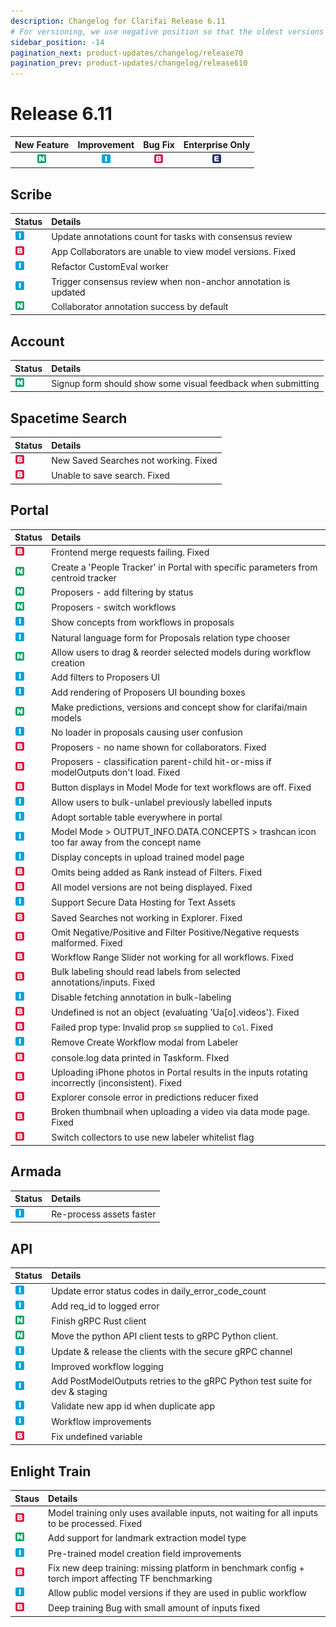 ```yaml
---
description: Changelog for Clarifai Release 6.11
# For versioning, we use negative position so that the oldest versions are displayed at the bottom. Any time you add a new version, increase the position by -1.
sidebar_position: -14
pagination_next: product-updates/changelog/release70
pagination_prev: product-updates/changelog/release610
---
```


# Release 6.11

| New Feature | Improvement | Bug Fix | Enterprise Only |
| :---: | :---: | :---: | :---: |
| ![new-feature](/img/new_feature.jpg) | ![improvement](/img/improvement.jpg) | ![bug](/img/bug.jpg) | ![enterprise](/img/enterprise.jpg) |

## Scribe

| Status | Details |
| :--- | :--- |
| ![improvement](/img/improvement.jpg) | Update annotations count for tasks with consensus review |
| ![bug](/img/bug.jpg) | App Collaborators are unable to view model versions. Fixed |
| ![improvement](/img/improvement.jpg) | Refactor CustomEval worker |
| ![improvement](/img/improvement.jpg) | Trigger consensus review when non-anchor annotation is updated |
| ![new-feature](/img/new_feature.jpg) | Collaborator annotation success by default |

## Account

| Status | Details |
| :--- | :--- |
| ![new-feature](/img/new_feature.jpg) | Signup form should show some visual feedback when submitting |

## Spacetime Search

| Status | Details |
| :--- | :--- |
| ![bug](/img/bug.jpg) | New Saved Searches not working. Fixed |
| ![bug](/img/bug.jpg) | Unable to save search. Fixed |

## Portal

| Status | Details |
| :--- | :--- |
| ![bug](/img/bug.jpg) | Frontend merge requests failing. Fixed |
| ![new-feature](/img/new_feature.jpg) | Create a 'People Tracker' in Portal with specific parameters from centroid tracker |
| ![new-feature](/img/new_feature.jpg) | Proposers - add filtering by status |
| ![new-feature](/img/new_feature.jpg) | Proposers - switch workflows |
| ![improvement](/img/improvement.jpg) | Show concepts from workflows in proposals |
| ![improvement](/img/improvement.jpg) | Natural language form for Proposals relation type chooser |
| ![new-feature](/img/new_feature.jpg) | Allow users to drag & reorder selected models during workflow creation |
| ![improvement](/img/improvement.jpg) | Add filters to Proposers UI |
| ![improvement](/img/improvement.jpg) | Add rendering of Proposers UI bounding boxes |
| ![new-feature](/img/new_feature.jpg) | Make predictions, versions and concept show for clarifai/main models |
| ![improvement](/img/improvement.jpg) | No loader in proposals causing user confusion |
| ![bug](/img/bug.jpg) | Proposers - no name shown for collaborators. Fixed |
| ![bug](/img/bug.jpg) | Proposers - classification parent-child hit-or-miss if modelOutputs don't load. Fixed |
| ![bug](/img/bug.jpg) | Button displays in Model Mode for text workflows are off. Fixed |
| ![improvement](/img/improvement.jpg) | Allow users to bulk-unlabel previously labelled inputs |
| ![improvement](/img/improvement.jpg) | Adopt sortable table everywhere in portal |
| ![improvement](/img/improvement.jpg) | Model Mode &gt; OUTPUT\_INFO.DATA.CONCEPTS &gt; trashcan icon too far away from the concept name |
| ![improvement](/img/improvement.jpg) | Display concepts in upload trained model page |
| ![bug](/img/bug.jpg) | Omits being added as Rank instead of Filters. Fixed |
| ![bug](/img/bug.jpg) | All model versions are not being displayed. Fixed |
| ![improvement](/img/improvement.jpg) | Support Secure Data Hosting for Text Assets |
| ![bug](/img/bug.jpg) | Saved Searches not working in Explorer. Fixed |
| ![bug](/img/bug.jpg) | Omit Negative/Positive and Filter Positive/Negative requests malformed. Fixed |
| ![bug](/img/bug.jpg) | Workflow Range Slider not working for all workflows. Fixed |
| ![bug](/img/bug.jpg) | Bulk labeling should read labels from selected annotations/inputs. Fixed |
| ![improvement](/img/improvement.jpg) | Disable fetching annotation in bulk-labeling |
| ![bug](/img/bug.jpg) | Undefined is not an object \(evaluating 'Ua\[o\].videos'\). Fixed |
| ![bug](/img/bug.jpg) | Failed prop type: Invalid prop `sm` supplied to `Col`. Fixed |
| ![improvement](/img/improvement.jpg) | Remove Create Workflow modal from Labeler |
| ![bug](/img/bug.jpg) | console.log data printed in Taskform. FIxed |
| ![bug](/img/bug.jpg) | Uploading iPhone photos in Portal results in the inputs rotating incorrectly \(inconsistent\). Fixed |
| ![bug](/img/bug.jpg) | Explorer console error in predictions reducer fixed |
| ![bug](/img/bug.jpg) | Broken thumbnail when uploading a video via data mode page. Fixed |
| ![bug](/img/bug.jpg) | Switch collectors to use new labeler whitelist flag |

## Armada

| Status | Details |
| :--- | :--- |
| ![improvement](/img/improvement.jpg) | Re-process assets faster |

## API

| Status | Details |
| :--- | :--- |
| ![improvement](/img/improvement.jpg) | Update error status codes in daily\_error\_code\_count |
| ![improvement](/img/improvement.jpg) | Add req\_id to logged error |
| ![new-feature](/img/new_feature.jpg) | Finish gRPC Rust client |
| ![new-feature](/img/new_feature.jpg) | Move the python API client tests to gRPC Python client. |
| ![improvement](/img/improvement.jpg) | Update & release the clients with the secure gRPC channel |
| ![improvement](/img/improvement.jpg) | Improved workflow logging |
| ![improvement](/img/improvement.jpg) | Add PostModelOutputs retries to the gRPC Python test suite for dev & staging |
| ![improvement](/img/improvement.jpg) | Validate new app id when duplicate app |
| ![improvement](/img/improvement.jpg) | Workflow improvements |
| ![bug](/img/bug.jpg) | Fix undefined variable |

## Enlight Train

| Staus | Details |
| :--- | :--- |
| ![bug](/img/bug.jpg) | Model training only uses available inputs, not waiting for all inputs to be processed. Fixed |
| ![new-feature](/img/new_feature.jpg) | Add support for landmark extraction model type |
| ![improvement](/img/improvement.jpg) | Pre-trained model creation field improvements |
| ![bug](/img/bug.jpg) | Fix new deep training: missing platform in benchmark config + torch import affecting TF benchmarking |
| ![improvement](/img/improvement.jpg) | Allow public model versions if they are used in public workflow |
| ![bug](/img/bug.jpg) | Deep training Bug with small amount of inputs fixed |
